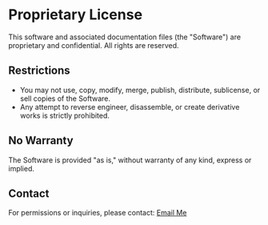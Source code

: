 # Proprietary License

This software and associated documentation files (the "Software") are proprietary and confidential. All rights are reserved.

## Restrictions

- You may not use, copy, modify, merge, publish, distribute, sublicense, or sell copies of the Software.
- Any attempt to reverse engineer, disassemble, or create derivative works is strictly prohibited.

## No Warranty

The Software is provided "as is," without warranty of any kind, express or implied.

## Contact

For permissions or inquiries, please contact: [Email Me](mailto:rayanlouahche2004@gmail.com)

